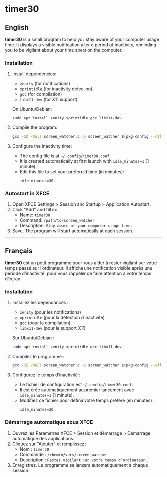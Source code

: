 # timer30

## English

**timer30** is a small program to help you stay aware of your computer usage time. It displays a visible notification after a period of inactivity, reminding you to be vigilant about your time spent on the computer.

### Installation

1. Install dependencies:
   - `zenity` (for notifications)
   - `xprintidle` (for inactivity detection)
   - `gcc` (for compilation)
   - `libx11-dev` (for X11 support)

   On Ubuntu/Debian:
   ```bash
   sudo apt install zenity xprintidle gcc libx11-dev
   ```

2. Compile the program:
   ```bash
   gcc -O2 -Wall screen_watcher.c -o screen_watcher $(pkg-config --cflags --libs x11)
   ```

3. Configure the inactivity time:
   - The config file is at `~/.config/timer30.conf`.
   - It is created automatically at first launch with `idle_minutes=1` (1 minute).
   - Edit this file to set your preferred time (in minutes):
     ```
     idle_minutes=30
     ```

### Autostart in XFCE

1. Open XFCE Settings > Session and Startup > Application Autostart.
2. Click "Add" and fill in:
   - Name: `timer30`
   - Command: `/path/to/screen_watcher`
   - Description: `Stay aware of your computer usage time.`
3. Save. The program will start automatically at each session.

---

## Français

**timer30** est un petit programme pour vous aider à rester vigilant sur votre temps passé sur l’ordinateur. Il affiche une notification visible après une période d’inactivité, pour vous rappeler de faire attention à votre temps d’écran.

### Installation

1. Installez les dépendances :
   - `zenity` (pour les notifications)
   - `xprintidle` (pour la détection d’inactivité)
   - `gcc` (pour la compilation)
   - `libx11-dev` (pour le support X11)

   Sur Ubuntu/Debian :
   ```bash
   sudo apt install zenity xprintidle gcc libx11-dev
   ```

2. Compilez le programme :
   ```bash
   gcc -O2 -Wall screen_watcher.c -o screen_watcher $(pkg-config --cflags --libs x11)
   ```

3. Configurez le temps d’inactivité :
   - Le fichier de configuration est `~/.config/timer30.conf`.
   - Il est créé automatiquement au premier lancement avec `idle_minutes=1` (1 minute).
   - Modifiez ce fichier pour définir votre temps préféré (en minutes) :
     ```
     idle_minutes=30
     ```

### Démarrage automatique sous XFCE

1. Ouvrez les Paramètres XFCE > Session et démarrage > Démarrage automatique des applications.
2. Cliquez sur "Ajouter" et remplissez :
   - Nom : `timer30`
   - Commande : `/chemin/vers/screen_watcher`
   - Description : `Restez vigilant sur votre temps d’ordinateur.`
3. Enregistrez. Le programme se lancera automatiquement à chaque session.
